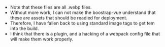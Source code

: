 * Note that these files are all .webp files.
* Without more work, I can not make the boostrap-vue understand that these are assets that should be readied for
  deployment.
* Therefore, I have fallen back to using standard image tags to get tem into the build.
* I think that there is a plugin, and a hacking of a webpack config file that will make them work properly.
